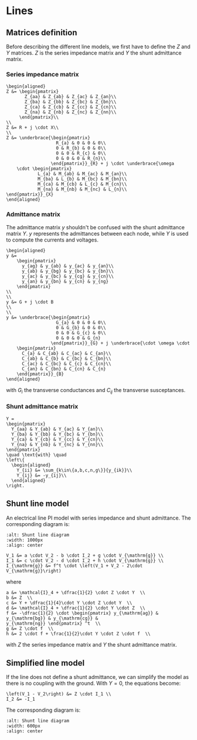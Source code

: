 # Lines

## Matrices definition

Before describing the different line models, we first have to define the $Z$ and $Y$ matrices.
$Z$ is the series impedance matrix and $Y$ the shunt admittance matrix.

### Series impedance matrix

```{math}
\begin{aligned}
Z &= \begin{pmatrix}
       Z_{aa} & Z_{ab} & Z_{ac} & Z_{an}\\
       Z_{ba} & Z_{bb} & Z_{bc} & Z_{bn}\\
       Z_{ca} & Z_{cb} & Z_{cc} & Z_{cn}\\
       Z_{na} & Z_{nb} & Z_{nc} & Z_{nn}\\
     \end{pmatrix}\\
\\
Z &= R + j \cdot X\\
\\
Z &= \underbrace{\begin{pmatrix}
                   R_{a} & 0 & 0 & 0\\
                   0 & R_{b} & 0 & 0\\
                   0 & 0 & R_{c} & 0\\
                   0 & 0 & 0 & R_{n}\\
                 \end{pmatrix}}_{R} + j \cdot \underbrace{\omega
    \cdot \begin{pmatrix}
            L_{a} & M_{ab} & M_{ac} & M_{an}\\
            M_{ba} & L_{b} & M_{bc} & M_{bn}\\
            M_{ca} & M_{cb} & L_{c} & M_{cn}\\
            M_{na} & M_{nb} & M_{nc} & L_{n}\\
\end{pmatrix}}_{X}
\end{aligned}
```

### Admittance matrix

The admittance matrix $y$ shouldn't be confused with the shunt admittance matrix $Y$.
$y$ represents the admittances between each node, while $Y$ is used to compute the currents and voltages.

```{math}
\begin{aligned}
y &=
    \begin{pmatrix}
      y_{ag} & y_{ab} & y_{ac} & y_{an}\\
      y_{ab} & y_{bg} & y_{bc} & y_{bn}\\
      y_{ac} & y_{bc} & y_{cg} & y_{cn}\\
      y_{an} & y_{bn} & y_{cn} & y_{ng}
    \end{pmatrix}
\\
\\
y &= G + j \cdot B
\\
\\
y &= \underbrace{\begin{pmatrix}
                   G_{a} & 0 & 0 & 0\\
                   0 & G_{b} & 0 & 0\\
                   0 & 0 & G_{c} & 0\\
                   0 & 0 & 0 & G_{n}
                 \end{pmatrix}}_{G} + j \underbrace{\cdot \omega \cdot
    \begin{pmatrix}
      C_{a} & C_{ab} & C_{ac} & C_{an}\\
      C_{ab} & C_{b} & C_{bc} & C_{bn}\\
      C_{ac} & C_{bc} & C_{c} & C_{cn}\\
      C_{an} & C_{bn} & C_{cn} & C_{n}
    \end{pmatrix}}_{B}
\end{aligned}
```

with $G_i$ the transverse conductances and $C_{ij}$ the transverse susceptances.

### Shunt admittance matrix

```{math}
Y =
\begin{pmatrix}
  Y_{aa} & Y_{ab} & Y_{ac} & Y_{an}\\
  Y_{ba} & Y_{bb} & Y_{bc} & Y_{bn}\\
  Y_{ca} & Y_{cb} & Y_{cc} & Y_{cn}\\
  Y_{na} & Y_{nb} & Y_{nc} & Y_{nn}\\
\end{pmatrix}
\quad \text{with} \quad
\left\{
  \begin{aligned}
    Y_{ii} &= \sum_{k\in\{a,b,c,n,g\}}{y_{ik}}\\
    Y_{ij} &= -y_{ij}\\
  \end{aligned}
\right.
```

## Shunt line model

An electrical line PI model with series impedance and shunt admittance. The corresponding diagram is:

```{image} /_static/Shunt_Line.svg
:alt: Shunt line diagram
:width: 1000px
:align: center
```

```{math}
V_1 &= a \cdot V_2 - b \cdot I_2 + g \cdot V_{\mathrm{g}} \\
I_1 &= c \cdot V_2 - d \cdot I_2 + h \cdot V_{\mathrm{g}} \\
I_{\mathrm{g}} &= f^t \cdot \left(V_1 + V_2 - 2\cdot V_{\mathrm{g}}\right)
```

where

```{math}
a &= \mathcal{I}_4 + \dfrac{1}{2} \cdot Z \cdot Y  \\
b &= Z  \\
c &= Y + \dfrac{1}{4}\cdot Y \cdot Z \cdot Y  \\
d &= \mathcal{I}_4 + \dfrac{1}{2} \cdot Y \cdot Z  \\
f &= -\dfrac{1}{2} \cdot \begin{pmatrix} y_{\mathrm{ag}} & y_{\mathrm{bg}} & y_{\mathrm{cg}} &
y_{\mathrm{ng}} \end{pmatrix} ^t  \\
g &= Z \cdot f  \\
h &= 2 \cdot f + \frac{1}{2}\cdot Y \cdot Z \cdot f  \\
```

with $Z$ the series impedance matrix and $Y$ the shunt admittance matrix.

## Simplified line model

If the line does not define a shunt admittance, we can simplify the model as there is no coupling with
the ground. With $Y = 0$, the equations become:

```{math}
\left(V_1 - V_2\right) &= Z \cdot I_1 \\
I_2 &= -I_1
```

The corresponding diagram is:


```{image} /_static/Simplified_Line.svg
:alt: Shunt line diagram
:width: 600px
:align: center
```
